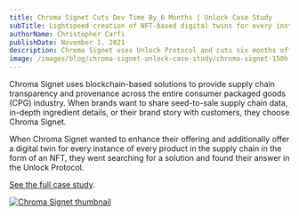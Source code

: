 ```yaml
---
title: Chroma Signet Cuts Dev Time By 6 Months | Unlock Case Study
subTitle: Lightspeed creation of NFT-based digital twins for every instance of every product in the supply chain
authorName: Christopher Carfi
publishDate: November 1, 2021
description: Chroma Signet uses Unlock Protocol and cuts six months off the dev time required to create NFT-based digital twins for every instance of every product in the supply chain.
image: /images/blog/chroma-signet-unlock-case-study/chroma-signet-150h.png
---
```


Chroma Signet uses blockchain-based solutions to provide supply chain transparency and provenance across the entire consumer packaged goods (CPG) industry. When brands want to share seed-to-sale supply chain data, in-depth ingredient details, or their brand story with customers, they choose Chroma Signet.

When Chroma Signet wanted to enhance their offering and additionally offer a digital twin for every instance of every product in the supply chain in the form of an NFT, they went searching for a solution and found their answer in the Unlock Protocol.

[See the full case study](https://19942922.fs1.hubspotusercontent-na1.net/hubfs/19942922/Chroma%20Signet%20-%20Unlock%20Case%20Study.pdf).

[![Chroma Signet thumbnail](/images/blog/chroma-signet-unlock-case-study/chroma-signet-thumbnail-2.png)](https://19942922.fs1.hubspotusercontent-na1.net/hubfs/19942922/Chroma%20Signet%20-%20Unlock%20Case%20Study.pdf)
